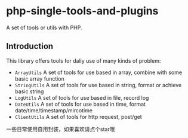 # php-single-tools-and-plugins
A set of tools or utils with PHP.

## Introduction
This library offers tools for daliy use of many kinds of problem:

* `ArrayUtils` A set of tools for use based in array, combine with some basic array function
* `StringUtils` A set of tools for use based in string, format or achieve basic string
* `LogUtils` A set of tools for use based in file, record log
* `DateUtils` A set of tools for use based in time, format date/time/timestamp/mircotime
* `ClientUtils` A set of tools for http request, post/get

一些日常使用自用封装，如果喜欢请点个star哦
